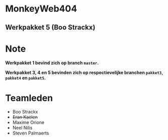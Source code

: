 # MonkeyWeb404
## Werkpakket 5 (Boo Strackx)

# Note
**Werkpakket 1 bevind zich op branch `master`.**

**Werkpakket 3, 4 en 5 bevinden zich op respectievelijke branchen `pakket3`, `pakket4` en `pakket5`.**

# Teamleden
* Boo Strackx
* ~~Eran Kaelen~~
* Maxime Orione
* Neel Nilis
* Steven Palmaerts
